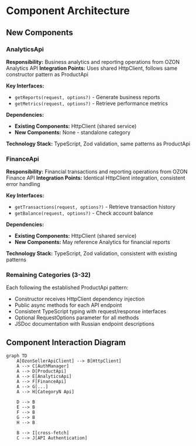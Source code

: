 # Component Architecture

## New Components

### AnalyticsApi
**Responsibility:** Business analytics and reporting operations from OZON Analytics API
**Integration Points:** Uses shared HttpClient, follows same constructor pattern as ProductApi

**Key Interfaces:**
- `getReports(request, options?)` - Generate business reports
- `getMetrics(request, options?)` - Retrieve performance metrics

**Dependencies:**
- **Existing Components:** HttpClient (shared service)
- **New Components:** None - standalone category

**Technology Stack:** TypeScript, Zod validation, same patterns as ProductApi

### FinanceApi
**Responsibility:** Financial transactions and reporting operations from OZON Finance API
**Integration Points:** Identical HttpClient integration, consistent error handling

**Key Interfaces:**
- `getTransactions(request, options?)` - Retrieve transaction history
- `getBalance(request, options?)` - Check account balance

**Dependencies:**
- **Existing Components:** HttpClient (shared service)  
- **New Components:** May reference Analytics for financial reports

**Technology Stack:** TypeScript, Zod validation, consistent with existing patterns

### Remaining Categories (3-32)
Each following the established ProductApi pattern:
- Constructor receives HttpClient dependency injection
- Public async methods for each API endpoint
- Consistent TypeScript typing with request/response interfaces
- Optional RequestOptions parameter for all methods
- JSDoc documentation with Russian endpoint descriptions

## Component Interaction Diagram

```mermaid
graph TD
    A[OzonSellerApiClient] --> B[HttpClient]
    A --> C[AuthManager]
    A --> D[ProductApi]
    A --> E[AnalyticsApi]
    A --> F[FinanceApi]
    A --> G[...]
    A --> H[CategoryN Api]
    
    D --> B
    E --> B
    F --> B
    G --> B
    H --> B
    
    B --> I[cross-fetch]
    C --> J[API Authentication]
```
